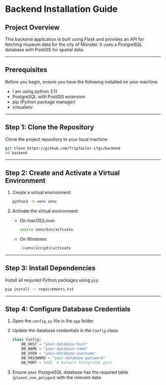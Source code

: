 # Backend Installation Guide

## Project Overview

This backend application is built using Flask and provides an API for fetching museum data for the city of Münster. It uses a PostgreSQL database with PostGIS for spatial data.

---

## Prerequisites

Before you begin, ensure you have the following installed on your machine:

- I am using python 3.11
- PostgreSQL with PostGIS extension
- pip (Python package manager)
- virtualenv

---

## Step 1: Clone the Repository

Clone the project repository to your local machine:

```bash
git clone https://github.com/TripTailor-ifgi/backend
cd backend
```

---

## Step 2: Create and Activate a Virtual Environment

1. Create a virtual environment:

   ```bash
   python3 -m venv venv
   ```

2. Activate the virtual environment:

   - On macOS/Linux:
     ```bash
     source venv/bin/activate
     ```
   - On Windows:
     ```bash
     .\venv\Scripts\activate
     ```

---

## Step 3: Install Dependencies

Install all required Python packages using `pip`:

```bash
pip install -r requirements.txt
```

---

## Step 4: Configure Database Credentials

1. Open the `config.py` file in the `app` folder.

2. Update the database credentials in the `Config` class:

   ```python
   class Config:
       DB_HOST = "your-database-host"
       DB_NAME = "your-database-name"
       DB_USER = "your-database-username"
       DB_PASSWORD = "your-database-password"
       DB_PORT = 5432  # Default PostgreSQL port
   ```

3. Ensure your PostgreSQL database has the required table (`planet_osm_polygon`) with the relevant data.